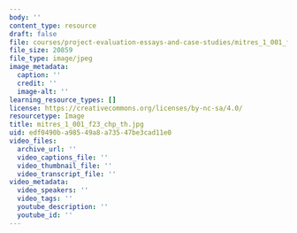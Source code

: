 ```yaml
---
body: ''
content_type: resource
draft: false
file: courses/project-evaluation-essays-and-case-studies/mitres_1_001_f23_chp_th.jpg
file_size: 20859
file_type: image/jpeg
image_metadata:
  caption: ''
  credit: ''
  image-alt: ''
learning_resource_types: []
license: https://creativecommons.org/licenses/by-nc-sa/4.0/
resourcetype: Image
title: mitres_1_001_f23_chp_th.jpg
uid: edf0490b-a985-49a8-a735-47be3cad11e0
video_files:
  archive_url: ''
  video_captions_file: ''
  video_thumbnail_file: ''
  video_transcript_file: ''
video_metadata:
  video_speakers: ''
  video_tags: ''
  youtube_description: ''
  youtube_id: ''
---
```

